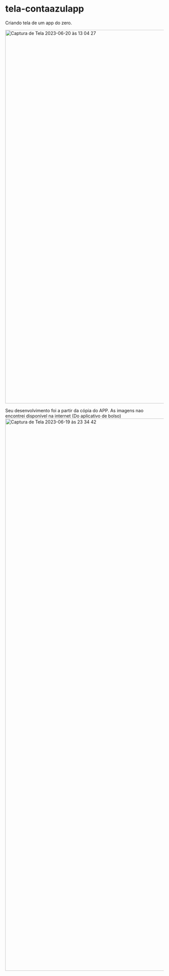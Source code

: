 # tela-contaazulapp

Criando tela de um app do zero.

<img width="1183" alt="Captura de Tela 2023-06-20 às 13 04 27" src="https://github.com/marceloabbadia/contaazulapp/assets/112344339/250ba08a-f486-4765-81f4-a90d68378e6a">
<br/>

Seu desenvolvimento foi a partir da cópia do APP. As imagens nao encontrei disponível na internet (Do aplicativo de bolso)
<img width="1749" alt="Captura de Tela 2023-06-19 às 23 34 42" src="https://github.com/marceloabbadia/contaazulapp/assets/112344339/b38dbe8f-728b-4ead-b671-e80fd0a2889f">
